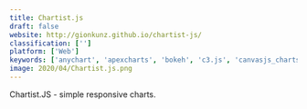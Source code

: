 ```yaml
---
title: Chartist.js
draft: false 
website: http://gionkunz.github.io/chartist-js/
classification: ['']
platform: ['Web']
keywords: ['anychart', 'apexcharts', 'bokeh', 'c3.js', 'canvasjs_charts', 'chart.js', 'charturl', 'jscharting', 'koolchart', 'orgweaver', 'pixi.js', 'plotly', 'rawgraphs', 'recharts', 'shieldui', 'vis.js', 'zoomcharts', 'amcharts', 'livegap_charts']
image: 2020/04/Chartist.js.png
---
```

Chartist.JS - simple responsive charts.